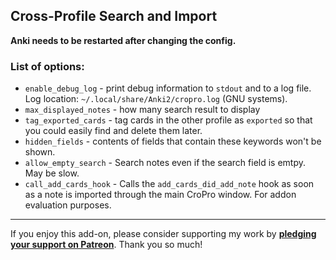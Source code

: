 ## Cross-Profile Search and Import

**Anki needs to be restarted after changing the config.**

### List of options:

* `enable_debug_log` - print debug information to `stdout` and to a log file.
Log location: `~/.local/share/Anki2/cropro.log` (GNU systems).
* `max_displayed_notes` - how many search result to display
* `tag_exported_cards` - tag cards in the other profile as `exported`
so that you could easily find and delete them later.
* `hidden_fields` - contents of fields that contain these keywords won't be shown.
* `allow_empty_search` - Search notes even if the search field is emtpy. May be slow.
* `call_add_cards_hook` - Calls the `add_cards_did_add_note` hook as soon as a note
  is imported through the main CroPro window.
  For addon evaluation purposes.

---

If you enjoy this add-on, please consider supporting my work by
**[pledging your support on Patreon](https://www.patreon.com/tatsumoto_ren)**.
Thank you so much!
